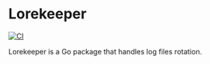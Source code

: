 # Lorekeeper

[![CI](https://github.com/trviph/lorekeeper/actions/workflows/ci.yaml/badge.svg)](https://github.com/trviph/lorekeeper/actions/workflows/ci.yaml)

Lorekeeper is a Go package that handles log files rotation.

